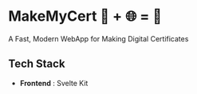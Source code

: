 # MakeMyCert 📜 + 🌐 = 🫶

A Fast, Modern WebApp for Making Digital Certificates

## Tech Stack 

- **Frontend** : Svelte Kit